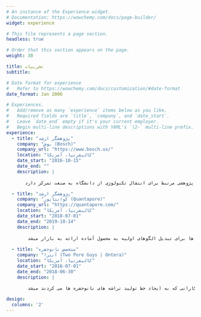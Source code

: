 ```yaml
---
# An instance of the Experience widget.
# Documentation: https://wowchemy.com/docs/page-builder/
widget: experience

# This file represents a page section.
headless: true

# Order that this section appears on the page.
weight: 30

title: تجربیات
subtitle:

# Date format for experience
#   Refer to https://wowchemy.com/docs/customization/#date-format
date_format: Jan 2006

# Experiences.
#   Add/remove as many `experience` items below as you like.
#   Required fields are `title`, `company`, and `date_start`.
#   Leave `date_end` empty if it's your current employer.
#   Begin multi-line descriptions with YAML's `|2-` multi-line prefix.
experience:
  - title: "پژوهشگر ارشد"
    company: "بوش (Bosch)"
    company_url: "https://www.bosch.us/"
    location: "کالیفرنیا، آمریکا"
    date_start: "2016-10-15"
    date_end: ""
    description: |
    
       در سازمان بوش، من در زیر مجموعه تحقیق و توسعه و عضو گروه تحقیقاتی بیوالکترونیک هستم. در این گروه ما به طراحی و ساخت زیست حسگرهای نوین می پردازیم و پروژه های تحقیقاتی را از مرحله ایده اولیه تا اثبات مفهوم و الگوی نخستین پیش می بریم و سپس آنها را به واحدهای مربوطه در حوزه توسعه محصول و بازاریابی منتقل میکنیم. حوزه تمرکز من در این مجموعه، نانوحسگرهای نوین برای حس تک ملکولها به خصوص برای کاربردهای تشخیص پزشکی است. نقش من در این پروژه شامل وظایف متنوعی از جمله طراحی و ساخت نانوافزارها با استفاده از ابزارهای ساخت ریزافزارها در اتاق تمیز، مشخصه یابی این نانوافزارها با روشهای آنالیز مواد، طراحی و اجرای آزمایشهای حس تک ملکولها و همچنین پردازش سیگنال و تصویر برای تفسیر نتایج این آزمایشها می شود. به عنوان پژوهشگر ارشد، من همچنین به انتشار مقالات علمی و ثبت اختراع بر اساس فعالیت های پژوهشی گروه کمک می کنم. فراتر از وظایف تخصص علمی، من همچنین وظایفی در حیطه تعریف پروژه و مدیریت پروژه به خصوص در همکاری با گروههای پژوهشی دانشگاهی به عنوان مثال در همکاری با دانشگاه استنفورد آمریکا دارم. به علاوه بخشی از وظایف من بر شناخت حوزه تخصصی حسگرها و توسعه پروژه های پژوهشی مرتبط برای انتقال تکنولوژی از دانشگاه به صنعت تمرکز دارد.     

  - title: "پژوهشگر ارشد"
    company: "کوانتاپور (Quantapore)"
    company_url: "https://quantapore.com/"
    location: "کالیفرنیا، آمریکا"
    date_start: "2018-07-01"
    date_end: "2019-10-14"
    description: |   
    
        در کوانتاپور من به واسطه پیشینه تخصصی در حوزه نانوحفره ها به عنوان پژوهشگر ارشد وظایف متنوعی از طراحی و بهینه سازی تکنولوژی نانوحفره ها به ویژی برای کاربرد ردیف یابی دی ان ای داشتم. این وظایف شامل طراحی و ساخت تراشه های نانو حفره، طراحی و اجرای آزمایشهای ردیف یابی و به طور کلی بهینه سازی سیستم ردیف یابی کوانتاپور با استفاده از نانوحفره ها برای تبدیل الگوهای اولیه به محصول آماده ارائه به بازار میشد.
        
  - title: "متخصص نانوحفره"
    company: "آنترا (Two Pore Guys | Ontera)"
    location: "کالیفرنیا، آمریکا"
    date_start: "2016-07-01"
    date_end: "2018-06-30"
    description: |
    
        در این نقش، من با گروه متنوعی از پژوهشگران و مهندسین کار می کردم و وظایف گوناگونی در حوزه طراحی محصول داشتم. من به عنوان هادی پروژه در انتقال نانوحفره ها از ایده آزمایشگاهی به اثبات اولیه کاربرد و سپس توسعه صنعتی برای تولید در حجم بالا به همراه ارزیابی و سنجش کیفیت داشتم. این نقش همچنین شامل مذاکره و همکاری با شرکای صنعتی و پیمان کارانی که به ایجاد خط تولید تراشه های نانوحفره ها می کردند میشد.   

design:
  columns: '2'
---
```

